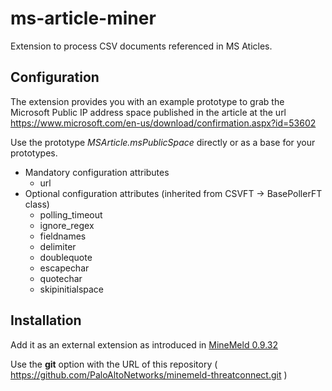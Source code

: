 # ms-article-miner
Extension to process CSV documents referenced in MS Aticles.

## Configuration
The extension provides you with an example prototype to grab the Microsoft Public IP address space published in the article at the url <https://www.microsoft.com/en-us/download/confirmation.aspx?id=53602>

Use the prototype *MSArticle.msPublicSpace* directly or as a base for your prototypes.

- Mandatory configuration attributes
  - url
- Optional configuration attributes (inherited from CSVFT -> BasePollerFT class)
  - polling_timeout
  - ignore_regex
  - fieldnames
  - delimiter
  - doublequote
  - escapechar
  - quotechar
  - skipinitialspace
  
## Installation

Add it as an external extension as introduced in [MineMeld 0.9.32](https://live.paloaltonetworks.com/t5/MineMeld-Discussions/What-s-new-in-MineMeld-0-9-32/td-p/141261 "What's new in MineMeld 0.9.32")

Use the **git** option with the URL of this repository ( https://github.com/PaloAltoNetworks/minemeld-threatconnect.git )